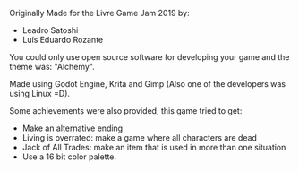 Originally Made for the Livre Game Jam 2019 by:

* Leadro Satoshi
* Luís Eduardo Rozante

You could only use open source software for developing your game and the theme was: "Alchemy".

Made using Godot Engine, Krita and Gimp (Also one of the developers was using Linux =D).

Some achievements were also provided, this game tried to get:

* Make an alternative ending
* Living is overrated: make a game where all characters are dead
* Jack of All Trades: make an item that is used in more than one situation
* Use a 16 bit color palette.
